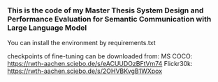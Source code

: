 ### This is the code of my Master Thesis System Design and Performance Evaluation for Semantic Communication with Large Language Model
You can install the environment by requirements.txt 

checkpoints of fine-tuning can be downloaded from:
MS COCO: https://rwth-aachen.sciebo.de/s/eACUUDOzBFtVm74
Flickr30k: https://rwth-aachen.sciebo.de/s/2OHVBKvgB1WXpox
 
